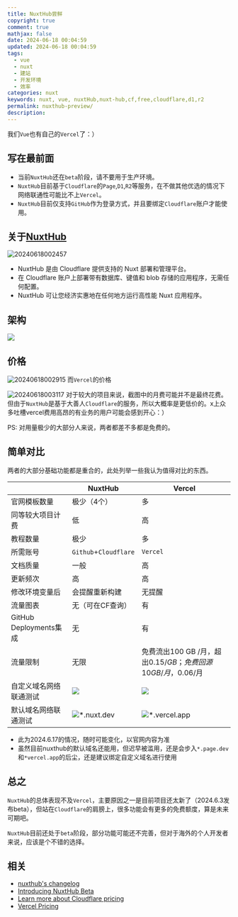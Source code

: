 ```yaml
---
title: NuxtHub尝鲜
copyright: true
comment: true
mathjax: false
date: 2024-06-18 00:04:59
updated: 2024-06-18 00:04:59
tags:
  - vue
  - nuxt
  - 建站
  - 开发环境
  - 效率
categories: nuxt
keywords: nuxt, vue, nuxtHub,nuxt-hub,cf,free,cloudflare,d1,r2
permalink: nuxthub-preview/
description:
---
```

我们`Vue`也有自己的`Vercel`了：）

<!-- more -->
## 写在最前面

- 当前`NuxtHub`还在`beta`阶段，请不要用于生产环境。
- `NuxtHub`目前基于`Cloudflare`的`Page`,`D1`,`R2`等服务，在不做其他优选的情况下网络联通性可能比不上`Vercel`。
- `NuxtHub`目前仅支持`GitHub`作为登录方式，并且要绑定`Cloudflare`账户才能使用。

## 关于[NuxtHub](https://hub.nuxt.com/)

![20240618002457](https://cdn.zyha.cn/blog/20240618002457.png?x-oss-process=style/blog)

- NuxtHub 是由 Cloudflare 提供支持的 Nuxt 部署和管理平台。
- 在 Cloudflare 账户上部署带有数据库、键值和 blob 存储的应用程序，无需任何配置。
- NuxtHub 可让您经济实惠地在任何地方运行高性能 Nuxt 应用程序。

## 架构

![](https://img.tucang.cc/api/image/show/a7a98a507e6564ad3f682138e81dbdae)

## 价格

![20240618002915](https://cdn.zyha.cn/blog/20240618002915.png?x-oss-process=style/blog)
而`Vercel`的价格

![20240618003117](https://cdn.zyha.cn/blog/20240618003117.png?x-oss-process=style/blog)
对于较大的项目来说，截图中的月费可能并不是最终花费。但由于`NuxtHub`是基于大善人`Cloudflare`的服务，所以大概率是更低价的。x上众多吐槽vercel费用高昂的有业务的用户可能会感到开心：）

PS: 对用量极少的大部分人来说，两者都差不多都是免费的。

## 简单对比

两者的大部分基础功能都是重合的，此处列举一些我认为值得对比的东西。

|                      | NuxtHub                                                                              | Vercel                                                                                 |
| -------------------- | ------------------------------------------------------------------------------------ | -------------------------------------------------------------------------------------- |
| 官网模板数量               | 极少（4个）                                                                               | 多                                                                                      |
| 同等较大项目计费             | 低                                                                                    | 高                                                                                      |
| 教程数量                 | 极少                                                                                   | 多                                                                                      |
| 所需账号                 | `Github`+`Cloudflare`                                                                | `Vercel`                                                                               |
| 文档质量                 | 一般                                                                                   | 高                                                                                      |
| 更新频次                 | 高                                                                                    | 高                                                                                      |
| 修改环境变量后              | 会提醒重新构建                                                                              | 无提醒                                                                                    |
| 流量图表                 | 无（可在CF查询）                                                                            | 有                                                                                      |
| GitHub Deployments集成 | 无                                                                                    | 有                                                                                      |
| 流量限制                 | 无限                                                                                   | 免费流出100 GB /月，超出$0.15/GB；免费回源10GB/月， $0.06/月                                           |
| 自定义域名网络联通测试          | ![](https://cdn.zyha.cn/blog/20240618010910.png?x-oss-process=style/blog)            | ![](https://cdn.zyha.cn/blog/20240618010749.png?x-oss-process=style/blog)              |
| 默认域名网络联通测试           | ![*.nuxt.dev](https://img.tucang.cc/api/image/show/cb5619c4fcc002aadc22eba15b396f2a) | ![*.vercel.app](https://img.tucang.cc/api/image/show/8435375c13d5731541694b931679b4ca) |


- 此为2024.6.17的情况，随时可能变化，以官网内容为准
- 虽然目前nuxthub的默认域名还能用，但迟早被滥用，还是会步入`*.page.dev`和`*vercel.app`的后尘，还是建议绑定自定义域名进行使用

## 总之

 `NuxtHub`的总体表现不及`Vercel`，主要原因之一是目前项目还太新了（2024.6.3发布beta），但站在`Cloudflare`的肩膀上，很多功能会有更多的免费额度，算是未来可期吧。

`NuxtHub`目前还处于`beta`阶段，部分功能可能还不完善，但对于海外的个人开发者来说，应该是个不错的选择。

## 相关

- [nuxthub's changelog](https://hub.nuxt.com/changelog)
- [Introducing NuxtHub Beta](https://hub.nuxt.com/blog/beta)
- [Learn more about Cloudflare pricing](https://www.cloudflare.com/plans/developer-platform/)
- [Vercel Pricing](https://vercel.com/pricing)